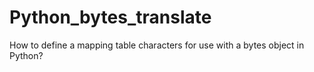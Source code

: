 Python_bytes_translate
======================

How to define a mapping table characters for use with a bytes object in Python?
